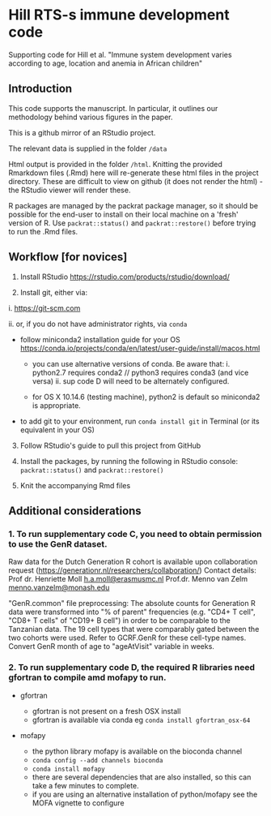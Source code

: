 # Hill RTS-s immune development code

Supporting code for Hill et al. "Immune system development varies according to age, location and anemia in African children"


## Introduction

This code supports the manuscript. In particular, it outlines our methodology behind various figures in the paper.

This is a github mirror of an RStudio project.

The relevant data is supplied in the folder `/data`

Html output is provided in the folder `/html`. Knitting the provided Rmarkdown files (.Rmd) here will re-generate these html files in the project directory. These are difficult to view on github (it does not render the html) - the RStudio viewer will render these. 

R  packages are managed by the packrat package manager, so it should be possible for the end-user to install on their local machine on a 'fresh' version of R. Use `packrat::status()` and `packrat::restore()` before trying to run the .Rmd files.

## Workflow [for novices]

1. Install RStudio https://rstudio.com/products/rstudio/download/

2. Install git, either via:

i. https://git-scm.com

ii. or, if you do not have administrator rights, via `conda`

- follow miniconda2 installation guide for your OS https://conda.io/projects/conda/en/latest/user-guide/install/macos.html
  
  - you can use alternative versions of conda. Be aware that:
    i. python2.7 requires conda2 // python3 requires conda3 (and vice versa)
    ii. sup code D will need to be alternately configured.
   
  - for OS X 10.14.6 (testing machine), python2 is default so miniconda2 is appropriate.

- to add git to your <base> environment, run `conda install git` in Terminal (or its equivalent in your OS)

3. Follow RStudio's guide to pull this project from GitHub

4. Install the packages, by running the following in RStudio console: `packrat::status()` and `packrat::restore()`

5. Knit the accompanying Rmd files


## Additional considerations

### 1. To run supplementary code C, you need to obtain permission to use the GenR dataset.

Raw data for the Dutch Generation R cohort is available upon collaboration request (https://generationr.nl/researchers/collaboration/)
Contact details: 
Prof dr. Henriette Moll h.a.moll@erasmusmc.nl
Prof.dr. Menno van Zelm menno.vanzelm@monash.edu

"GenR.common" file preprocessing: 
The absolute counts for Generation R data were transformed into "% of parent" frequencies (e.g. "CD4+ T cell", "CD8+ T cells" of "CD19+ B cell") in order to be comparable to the Tanzanian data. The 19 cell types that were comparably gated between the two cohorts were used. Refer to GCRF.GenR for these cell-type names. 
Convert GenR month of age to "ageAtVisit" variable in weeks. 


### 2. To run supplementary code D, the required R libraries need gfortran to compile amd mofapy to run.

- gfortran
  - gfortran is not present on a fresh OSX install
  - gfortran is available via conda eg `conda install gfortran_osx-64`

- mofapy
  - the python library mofapy is available on the bioconda channel
  - `conda config --add channels bioconda`
  - `conda install mofapy`
  - there are several dependencies that are also installed, so this can take a few minutes to complete.
  - if you are using an alternative installation of python/mofapy see the MOFA vignette to configure
